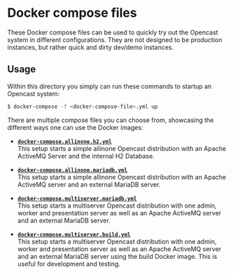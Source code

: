 # Docker compose files

These Docker compose files can be used to quickly try out the Opencast system in
different configurations. They are not designed to be production instances, but
rather quick and dirty dev/demo instances.

## Usage

Within this directory you simply can run these commands to startup an Opencast
system:

```sh
$ docker-compose -f <docker-compose-file>.yml up
```

There are multiple compose files you can choose from, showcasing the different
ways one can use the Docker images:

-   [**`docker-compose.allinone.h2.yml`**](docker-compose.allinone.h2.yml)<br>
    This setup starts a simple allinone Opencast distribution with an Apache
    ActiveMQ Server and the internal H2 Database.

-   [**`docker-compose.allinone.mariadb.yml`**](docker-compose.allinone.mariadb.yml)<br>
    This setup starts a simple allinone Opencast distribution with an Apache
    ActiveMQ server and an external MariaDB server.

-   [**`docker-compose.multiserver.mariadb.yml`**](docker-compose.multiserver.mariadb.yml)<br>
    This setup starts a multiserver Opencast distribution with one admin, worker
    and presentation server as well as an Apache ActiveMQ server and an external
    MariaDB server.

-   [**`docker-compose.multiserver.build.yml`**](docker-compose.multiserver.build.yml)<br>
    This setup starts a multiserver Opencast distribution with one admin, worker
    and presentation server as well as an Apache ActiveMQ server and an external
    MariaDB server using the build Docker image.  This is useful for development
    and testing.
